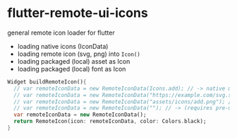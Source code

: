 # flutter-remote-ui-icons

general remote icon loader for flutter

* loading native icons (IconData)
* loading remote icon (svg, png) into `Icon()`
* loading packaged (local) asset as Icon
* loading packaged (local) font as Icon

```dart
Widget buildRemoteIcon(){
  // var remoteIconData = new RemoteIconData(Icons.add); // -> native material icons  
  // var remoteIconData = new RemoteIconData("https://example.com/svg.svg");  // -> loading remote svg
  // var remoteIconData = new RemoteIconData("assets/icons/add.png"); // ->
  // var remoteIconData = new RemoteIconData(""); // -> (requires pre-usage definition)
  var remoteIconData = new RemoteIconData();
  return RemoteIcon(icon: remoteIconData, color: Colors.black);
}
```